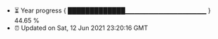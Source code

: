 - ⏳ Year progress { █████████████▁▁▁▁▁▁▁▁▁▁▁▁▁▁▁▁▁ } 44.65 %
- ⏰ Updated on Sat, 12 Jun 2021 23:20:16 GMT

